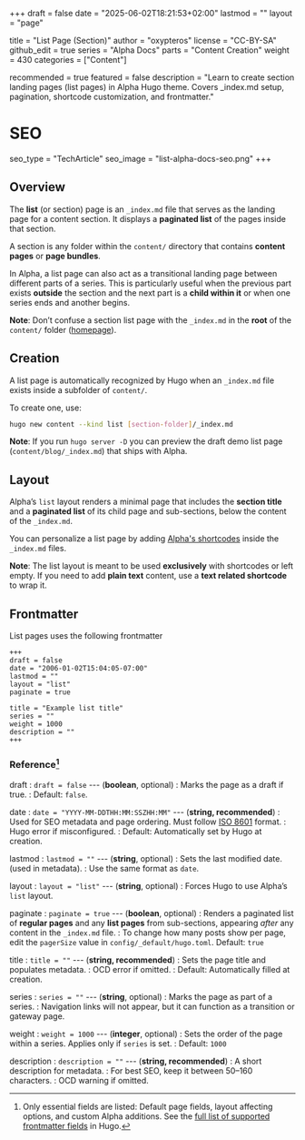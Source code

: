 +++
draft = false
date = "2025-06-02T18:21:53+02:00"
lastmod = ""
layout = "page"

title = "List Page (Section)"
author = "oxypteros"
license = "CC-BY-SA"
github_edit = true
series = "Alpha Docs"
  parts = "Content Creation"
  weight = 430
categories = ["Content"]

recommended = true
featured = false
description = "Learn to create section landing pages (list pages) in Alpha Hugo theme. Covers _index.md setup, pagination, shortcode customization, and frontmatter."
# SEO
seo_type = "TechArticle"
seo_image = "list-alpha-docs-seo.png"
+++
## Overview
The **list** (or section) page is an `_index.md` file that serves as the landing page for a content section. It displays a **paginated list** of the pages inside that section. 

A section is any folder within the `content/` directory that contains **content pages** or **page bundles**.

In Alpha, a list page can also act as a transitional landing page between different parts of a series. This is particularly useful when the previous part exists **outside** the section and the next part is a **child within it** or when one series ends and another begins.

**Note**: Don’t confuse a section list page with the `_index.md` in the **root** of the `content/` folder ([homepage](/docs/content-creation/homepage)).

## Creation
A list page is automatically recognized by Hugo when an `_index.md` file exists inside a subfolder of `content/`.

To create one, use:
```bash
hugo new content --kind list [section-folder]/_index.md
```
 **Note**: If you run `hugo server -D` you can preview the draft demo list page (`content/blog/_index.md`) that ships with Alpha. 

## Layout
Alpha’s `list` layout renders a minimal page that includes the **section title** and a **paginated list** of its child page and sub-sections, below the content of the `_index.md`.

You can personalize a list page by adding [Alpha's shortcodes](/docs/shortcodes "Alpha's shortcodes documentation") inside the `_index.md` files.

**Note**: The list layout is meant to be used **exclusively** with shortcodes or left empty. If you need to add **plain text** content, use a **text related shortcode** to wrap it.

## Frontmatter
List pages uses the following frontmatter
```
+++
draft = false
date = "2006-01-02T15:04:05-07:00"
lastmod = ""
layout = "list"
paginate = true

title = "Example list title"
series = ""
weight = 1000
description = ""
+++
```
### Reference[^1]
draft 
: `draft = false` --- (**boolean**, optional)
: Marks the page as a draft if true.
: Default: `false`.

date
: `date = "YYYY-MM-DDTHH:MM:SSZHH:MM"` --- (**string, recommended**)
: Used for SEO metadata and page ordering. Must follow [ISO 8601](https://en.wikipedia.org/wiki/ISO_8601) format.
: Hugo error if misconfigured.
: Default: Automatically set by Hugo at creation. 

lastmod 
: `lastmod = ""` --- (**string**, optional)
: Sets the last modified date. (used in metadata). 
: Use the same format as `date`.

layout 
: `layout = "list"` --- (**string**, optional)
: Forces Hugo to use Alpha’s `list` layout.

paginate 
: `paginate = true` --- (**boolean**, optional)
: Renders a paginated list of **regular pages** and any **list pages** from sub-sections, appearing *after* any content in the `_index.md` file.
: To change how many posts show per page, edit the `pagerSize` value in `config/_default/hugo.toml`. 
Default: `true`

title 
: `title = ""` --- (**string, recommended**)
: Sets the page title and populates metadata.
: OCD error if omitted.
: Default: Automatically filled at creation.

series 
: `series = ""` --- (**string**, optional)
: Marks the page as part of a series. 
: Navigation links will not appear, but it can function as a transition or gateway page.

weight 
: `weight = 1000` --- (**integer**, optional)
: Sets the order of the page within a series. Applies only if `series` is set.
: Default: `1000`

description 
: `description = ""` --- (**string, recommended**)
: A short description for metadata.
: For best SEO, keep it between 50–160 characters.
: OCD warning if omitted.


[^1]: Only essential fields are listed: Default page fields, layout affecting options, and custom Alpha additions. See the [full list of supported frontmatter fields](https://gohugo.io/content-management/front-matter/#fields) in Hugo.